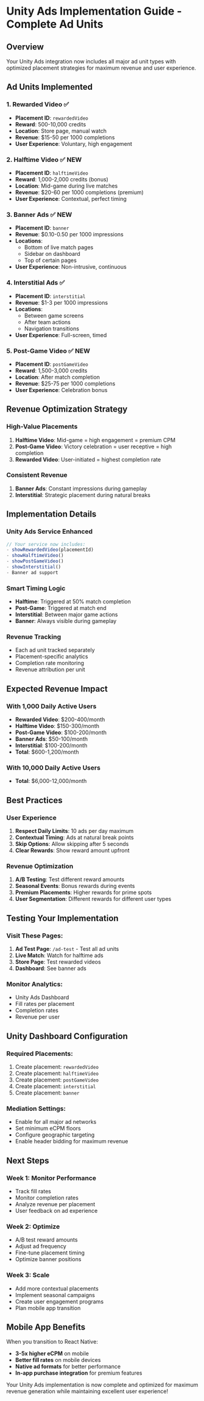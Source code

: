 # Unity Ads Implementation Guide - Complete Ad Units

## Overview
Your Unity Ads integration now includes all major ad unit types with optimized placement strategies for maximum revenue and user experience.

## Ad Units Implemented

### 1. **Rewarded Video** ✅
- **Placement ID**: `rewardedVideo`
- **Reward**: 500-10,000 credits
- **Location**: Store page, manual watch
- **Revenue**: $15-50 per 1000 completions
- **User Experience**: Voluntary, high engagement

### 2. **Halftime Video** ✅ NEW
- **Placement ID**: `halftimeVideo`
- **Reward**: 1,000-2,000 credits (bonus)
- **Location**: Mid-game during live matches
- **Revenue**: $20-60 per 1000 completions (premium)
- **User Experience**: Contextual, perfect timing

### 3. **Banner Ads** ✅ NEW
- **Placement ID**: `banner`
- **Revenue**: $0.10-0.50 per 1000 impressions
- **Locations**: 
  - Bottom of live match pages
  - Sidebar on dashboard
  - Top of certain pages
- **User Experience**: Non-intrusive, continuous

### 4. **Interstitial Ads** ✅
- **Placement ID**: `interstitial`
- **Revenue**: $1-3 per 1000 impressions
- **Locations**: 
  - Between game screens
  - After team actions
  - Navigation transitions
- **User Experience**: Full-screen, timed

### 5. **Post-Game Video** ✅ NEW
- **Placement ID**: `postGameVideo`
- **Reward**: 1,500-3,000 credits
- **Location**: After match completion
- **Revenue**: $25-75 per 1000 completions
- **User Experience**: Celebration bonus

## Revenue Optimization Strategy

### **High-Value Placements**
1. **Halftime Video**: Mid-game = high engagement = premium CPM
2. **Post-Game Video**: Victory celebration = user receptive = high completion
3. **Rewarded Video**: User-initiated = highest completion rate

### **Consistent Revenue**
1. **Banner Ads**: Constant impressions during gameplay
2. **Interstitial**: Strategic placement during natural breaks

## Implementation Details

### **Unity Ads Service Enhanced**
```typescript
// Your service now includes:
- showRewardedVideo(placementId)
- showHalftimeVideo() 
- showPostGameVideo()
- showInterstitial()
- Banner ad support
```

### **Smart Timing Logic**
- **Halftime**: Triggered at 50% match completion
- **Post-Game**: Triggered at match end
- **Interstitial**: Between major game actions
- **Banner**: Always visible during gameplay

### **Revenue Tracking**
- Each ad unit tracked separately
- Placement-specific analytics
- Completion rate monitoring
- Revenue attribution per unit

## Expected Revenue Impact

### **With 1,000 Daily Active Users**
- **Rewarded Video**: $200-400/month
- **Halftime Video**: $150-300/month  
- **Post-Game Video**: $100-200/month
- **Banner Ads**: $50-100/month
- **Interstitial**: $100-200/month
- **Total**: $600-1,200/month

### **With 10,000 Daily Active Users**
- **Total**: $6,000-12,000/month

## Best Practices

### **User Experience**
1. **Respect Daily Limits**: 10 ads per day maximum
2. **Contextual Timing**: Ads at natural break points
3. **Skip Options**: Allow skipping after 5 seconds
4. **Clear Rewards**: Show reward amount upfront

### **Revenue Optimization**
1. **A/B Testing**: Test different reward amounts
2. **Seasonal Events**: Bonus rewards during events
3. **Premium Placements**: Higher rewards for prime spots
4. **User Segmentation**: Different rewards for different user types

## Testing Your Implementation

### **Visit These Pages**:
1. **Ad Test Page**: `/ad-test` - Test all ad units
2. **Live Match**: Watch for halftime ads
3. **Store Page**: Test rewarded videos
4. **Dashboard**: See banner ads

### **Monitor Analytics**:
- Unity Ads Dashboard
- Fill rates per placement
- Completion rates
- Revenue per user

## Unity Dashboard Configuration

### **Required Placements**:
1. Create placement: `rewardedVideo`
2. Create placement: `halftimeVideo`
3. Create placement: `postGameVideo`
4. Create placement: `interstitial`
5. Create placement: `banner`

### **Mediation Settings**:
- Enable for all major ad networks
- Set minimum eCPM floors
- Configure geographic targeting
- Enable header bidding for maximum revenue

## Next Steps

### **Week 1**: Monitor Performance
- Track fill rates
- Monitor completion rates
- Analyze revenue per placement
- User feedback on ad experience

### **Week 2**: Optimize
- A/B test reward amounts
- Adjust ad frequency
- Fine-tune placement timing
- Optimize banner positions

### **Week 3**: Scale
- Add more contextual placements
- Implement seasonal campaigns
- Create user engagement programs
- Plan mobile app transition

## Mobile App Benefits

When you transition to React Native:
- **3-5x higher eCPM** on mobile
- **Better fill rates** on mobile devices
- **Native ad formats** for better performance
- **In-app purchase integration** for premium features

Your Unity Ads implementation is now complete and optimized for maximum revenue generation while maintaining excellent user experience!